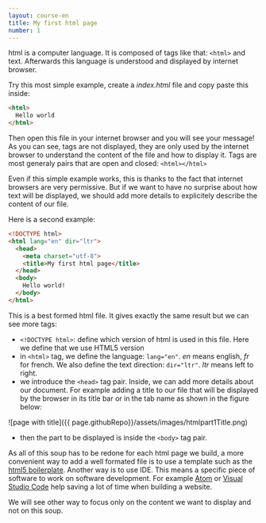 ```yaml
---
layout: course-en
title: My first html page
number: 1
---
```


 html is a computer language. It is composed of tags like that: `<html>` and text.
 Afterwards this language is understood and displayed by internet browser.

 Try this most simple example, create a *index.html* file and copy paste this inside:
```html
<html>
  Hello world
</html>
```

Then open this file in your internet browser and you will see your message! As you can see, tags are not displayed, they are only used by the internet browser to understand the content of the file and how to display it. Tags are most generaly pairs that are open and closed: `<html></html>`

Even if this simple example works, this is thanks to the fact that internet browsers are very permissive. But if we want to have no surprise about how text will be displayed, we should add more details to explicitely describe the content of our file.

Here is a second example:
```html
<!DOCTYPE html>
<html lang="en" dir="ltr">
  <head>
    <meta charset="utf-8">
    <title>My first html page</title>
  </head>
  <body>
    Hello world!
  </body>
</html>
```

This is a best formed html file. It gives exactly the same result but we can see more tags:
- `<!DOCTYPE html>`:  define which version of html is used in this file. Here we define that we use HTML5 version
- in `<html>` tag, we define the language: `lang="en"`. *en* means english, *fr* for french. We also define the text direction: `dir="ltr"`. *ltr* means left to right.
- we introduce the `<head>` tag pair. Inside, we can add more details about our document. For example adding a title to our file that will be displayed by the browser in its title bar or in the tab name as shown in the figure below:  

![page with title]({{ page.githubRepo}}/assets/images/htmlpart1Title.png)

- then the part to be displayed is inside the `<body>` tag pair.

As all of this soup has to be redone for each html page we build, a more convenient way to add a well formated file is to use a template such as the [html5 boilerplate](https://html5boilerplate.com). Another way is to use IDE. This means a specific piece of software to work on software development. For example [Atom](https://atom.io/) or [Visual Studio Code](https://code.visualstudio.com) help saving a lot of time when building a website.

We will see other way to focus only on the content we want to display and not on this soup.
